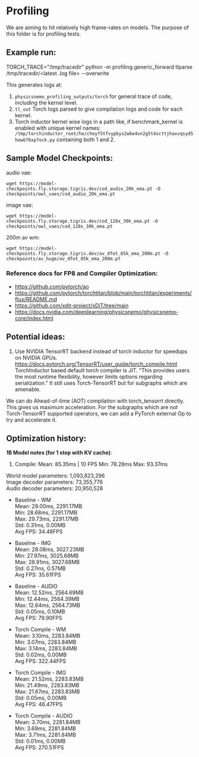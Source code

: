 # Profiling

We are aiming to hit relatively high frame-rates on models. The purpose of this folder is for profiling tests.

## Example run:
TORCH_TRACE="/tmp/tracedir" python -m profiling.generic_forward
tlparse /tmp/tracedir/<latest .log file> --overwrite

This generates logs at:
1. `physicsnemo_profiling_outputs/torch` for general trace of code, including the kernel level.
2. `tl_out` Torch logs parsed to give compilation logs and code for each kernel.
3. Torch inductor kernel wise logs in a path like, if benchmark_kernel is enabled with unique kernel names: ` /tmp/torchinductor_root/he/cheyf5tfvypbys2w6e4vn2g5t4scttjhaxvqsyd5how6f6xp7ock.py` containing both 1 and 2.

## Sample Model Checkpoints:
audio vae:
```
wget https://model-checkpoints.fly.storage.tigris.dev/cod_audio_20k_ema.pt -O checkpoints/owl_vaes/cod_audio_20k_ema.pt
```
image vae:
```
wget https://model-checkpoints.fly.storage.tigris.dev/cod_128x_30k_ema.pt -O checkpoints/owl_vaes/cod_128x_30k_ema.pt
```
200m av wm:
```
wget https://model-checkpoints.fly.storage.tigris.dev/av_dfot_85k_ema_200m.pt -O checkpoints/av_huge/av_dfot_85k_ema_200m.pt
```

### Reference docs for FP8 and Compiler Optimization:
* https://github.com/pytorch/ao
* https://github.com/pytorch/torchtitan/blob/main/torchtitan/experiments/flux/README.md
* https://github.com/xdit-project/xDiT/tree/main
* https://docs.nvidia.com/deeplearning/physicsnemo/physicsnemo-core/index.html

## Potential ideas:
1. Use NVIDIA TensorRT backend instead of torch inductor for speedups on NVIDIA GPUs.
https://docs.pytorch.org/TensorRT/user_guide/torch_compile.html
TorchInductor based default torch compiler is JIT. "This provides users the most runtime flexibility, however limits options regarding serialization."
It still uses Torch-TensorRT but for subgraphs which are amenable.

We can do Ahead-of-time (AOT) compilation with torch_tensorrt directly. This gives us maximum acceleration.
For the subgraphs which are not Torch-TensorRT supported operators, we can add a PyTorch external Op to try and accelerate it.

## Optimization history:
**1B Model notes (for 1 step with KV cache)**:
1. Compile:
Mean: 85.35ms | 10 FPS
Min: 78.28ms
Max: 93.37ms

World model parameters: 1,093,823,296    
Image decoder parameters: 73,355,776    
Audio decoder parameters: 20,950,528    

*  Baseline - WM    
Mean: 29.00ms, 2291.17MB    
Min: 28.68ms, 2291.17MB    
Max: 29.73ms, 2291.17MB    
Std: 0.31ms, 0.00MB    
Avg FPS: 34.48FPS

*  Baseline - IMG    
Mean: 28.08ms, 3027.23MB    
Min: 27.97ms, 3025.68MB    
Max: 28.91ms, 3027.68MB    
Std: 0.27ms, 0.57MB    
Avg FPS: 35.61FPS

*  Baseline - AUDIO    
Mean: 12.52ms, 2564.69MB    
Min: 12.44ms, 2564.39MB    
Max: 12.64ms, 2564.73MB    
Std: 0.05ms, 0.10MB    
Avg FPS: 79.90FPS



*  Torch Compile - WM    
Mean: 3.10ms, 2283.84MB    
Min: 3.07ms, 2283.84MB    
Max: 3.14ms, 2283.84MB    
Std: 0.02ms, 0.00MB    
Avg FPS: 322.44FPS


*  Torch Compile - IMG    
Mean: 21.52ms, 2283.83MB    
Min: 21.49ms, 2283.83MB    
Max: 21.67ms, 2283.83MB    
Std: 0.05ms, 0.00MB    
Avg FPS: 46.47FPS

*  Torch Compile - AUDIO    
Mean: 3.70ms, 2281.84MB    
Min: 3.69ms, 2281.84MB    
Max: 3.71ms, 2281.84MB    
Std: 0.01ms, 0.00MB    
Avg FPS: 270.51FPS
